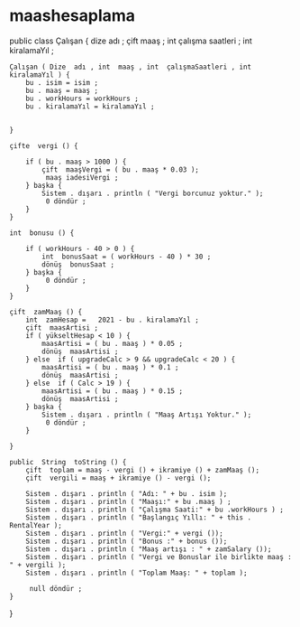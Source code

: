 # maashesaplama
public  class  Çalışan {
    dize  adı ;
    çift  ​​maaş ;
    int  çalışma saatleri ;
    int  kiralamaYıl ;


    Çalışan ( Dize  adı , int  maaş , int  çalışmaSaatleri , int  kiralamaYıl ) {
        bu . isim = isim ;
        bu . maaş = maaş ;
        bu . workHours = workHours ;
        bu . kiralamaYıl = kiralamaYıl ;


    }

    çifte  vergi () {

        if ( bu . maaş > 1000 ) {
            çift  ​​maaşVergi = ( bu . maaş * 0.03 );
             maaş iadesiVergi ;
        } başka {
            Sistem . dışarı . println ( "Vergi borcunuz yoktur." );
             0 döndür ;
        }
    }

    int  bonusu () {

        if ( workHours - 40 > 0 ) {
            int  bonusSaat = ( workHours - 40 ) * 30 ;
            dönüş  bonusSaat ;
        } başka {
             0 döndür ;
        }
    }

    çift  ​​zamMaaş () {
        int  zamHesap =   2021 - bu . kiralamaYıl ;
        çift  ​​maasArtisi ;
        if ( yükseltHesap < 10 ) {
            maasArtisi = ( bu . maaş ) * 0.05 ;
            dönüş  maasArtisi ;
        } else  if ( upgradeCalc > 9 && upgradeCalc < 20 ) {
            maasArtisi = ( bu . maaş ) * 0.1 ;
            dönüş  maasArtisi ;
        } else  if ( Calc > 19 ) {
            maasArtisi = ( bu . maaş ) * 0.15 ;
            dönüş  maasArtisi ;
        } başka {
            Sistem . dışarı . println ( "Maaş Artışı Yoktur." );
             0 döndür ;
        }

    }

    public  String  toString () {
        çift  ​​toplam = maaş - vergi () + ikramiye () + zamMaaş ();
        çift  ​​vergili = maaş + ikramiye () - vergi ();

        Sistem . dışarı . println ( "Adı: " + bu . isim );
        Sistem . dışarı . println ( "Maaşı:" + bu .maaş ) ;
        Sistem . dışarı . println ( "Çalışma Saati:" + bu .workHours ) ;
        Sistem . dışarı . println ( "Başlangıç ​​Yıllı: " + this . RentalYear );
        Sistem . dışarı . println ( "Vergi:" + vergi ());
        Sistem . dışarı . println ( "Bonus :" + bonus ());
        Sistem . dışarı . println ( "Maaş artışı : " + zamSalary ());
        Sistem . dışarı . println ( "Vergi ve Bonuslar ile birlikte maaş : " + vergili );
        Sistem . dışarı . println ( "Toplam Maaş: " + toplam );

         null döndür ;
    }
}
